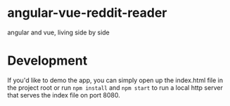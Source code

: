 # angular-vue-reddit-reader
angular and vue, living side by side

# Development
If you'd like to demo the app, you can simply open up the index.html file in the project root or run `npm install` and `npm start` to run a local http server that serves the index file on port 8080.
